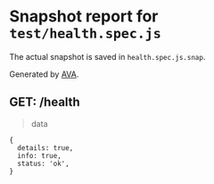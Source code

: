 # Snapshot report for `test/health.spec.js`

The actual snapshot is saved in `health.spec.js.snap`.

Generated by [AVA](https://avajs.dev).

## GET: /health

> data

    {
      details: true,
      info: true,
      status: 'ok',
    }
